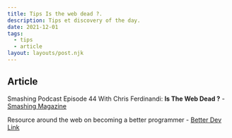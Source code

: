 ```yaml
---
title: Tips Is the web dead ?.
description: Tips et discovery of the day.
date: 2021-12-01
tags:
  - tips
  - article
layout: layouts/post.njk
---
```


## Article

Smashing Podcast Episode 44 With Chris Ferdinandi: **Is The Web Dead ?**  - [Smashing Magazine](https://www.smashingmagazine.com/2021/11/smashing-podcast-episode-44/)

Resource around the web on becoming a better programmer - [Better Dev Link](https://betterdev.link/issues/221)

